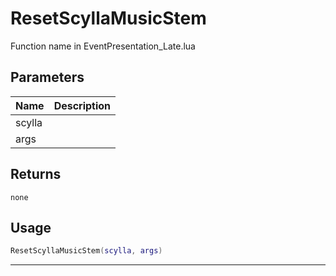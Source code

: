 # ResetScyllaMusicStem

Function name in EventPresentation_Late.lua

## Parameters

| Name   | Description |
| ------ | ----------- |
| scylla |             |
| args   |             |

## Returns

`none`

## Usage

```lua
ResetScyllaMusicStem(scylla, args)
```

---
